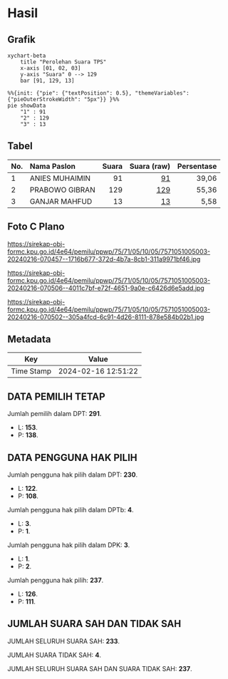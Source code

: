 # Hasil

## Grafik

```mermaid
xychart-beta
    title "Perolehan Suara TPS"
    x-axis [01, 02, 03]
    y-axis "Suara" 0 --> 129
    bar [91, 129, 13]
```

```mermaid
%%{init: {"pie": {"textPosition": 0.5}, "themeVariables": {"pieOuterStrokeWidth": "5px"}} }%%
pie showData
    "1" : 91
    "2" : 129
    "3" : 13
```

## Tabel

| No. | Nama Paslon    | Suara | Suara (raw) | Persentase |
|:--- |:-------------- | -----:| -----------:| ----------:|
| 1   | ANIES MUHAIMIN | 91    | [91][p-1]   | 39,06      |
| 2   | PRABOWO GIBRAN | 129   | [129][p-2]  | 55,36      |
| 3   | GANJAR MAHFUD  | 13    | [13][p-3]   | 5,58       |


[p-1]: https://github.com/gigit-pemilu/pemilu-2024-75-gorontalo/blob/main/pilpres/hitung-suara/sub/75-gorontalo/sub/71-kota-gorontalo/sub/05-kota-timur/sub/1005-ipilo/sub/003-tps/sub/paslon-1.txt
[p-2]: https://github.com/gigit-pemilu/pemilu-2024-75-gorontalo/blob/main/pilpres/hitung-suara/sub/75-gorontalo/sub/71-kota-gorontalo/sub/05-kota-timur/sub/1005-ipilo/sub/003-tps/sub/paslon-2.txt
[p-3]: https://github.com/gigit-pemilu/pemilu-2024-75-gorontalo/blob/main/pilpres/hitung-suara/sub/75-gorontalo/sub/71-kota-gorontalo/sub/05-kota-timur/sub/1005-ipilo/sub/003-tps/sub/paslon-3.txt

## Foto C Plano

https://sirekap-obj-formc.kpu.go.id/4e64/pemilu/ppwp/75/71/05/10/05/7571051005003-20240216-070457--1716b677-372d-4b7a-8cb1-311a9971bf46.jpg

https://sirekap-obj-formc.kpu.go.id/4e64/pemilu/ppwp/75/71/05/10/05/7571051005003-20240216-070506--4011c7bf-e72f-4651-9a0e-c6426d6e5add.jpg

https://sirekap-obj-formc.kpu.go.id/4e64/pemilu/ppwp/75/71/05/10/05/7571051005003-20240216-070502--305a4fcd-6c91-4d26-8111-878e584b02b1.jpg


## Metadata

| Key        | Value               |
| ---------- | ------------------- |
| Time Stamp | 2024-02-16 12:51:22 |


## DATA PEMILIH TETAP

Jumlah pemilih dalam DPT: **291**.
 * L: **153**.
 * P: **138**.

## DATA PENGGUNA HAK PILIH

Jumlah pengguna hak pilih dalam DPT: **230**.
 * L: **122**.
 * P: **108**.

Jumlah pengguna hak pilih dalam DPTb: **4**.
 * L: **3**.
 * P: **1**.

Jumlah pengguna hak pilih dalam DPK: **3**.
 * L: **1**.
 * P: **2**.

Jumlah pengguna hak pilih: **237**.
 * L: **126**.
 * P: **111**.

## JUMLAH SUARA SAH DAN TIDAK SAH

JUMLAH SELURUH SUARA SAH: **233**.

JUMLAH SUARA TIDAK SAH: **4**.

JUMLAH SELURUH SUARA SAH DAN SUARA TIDAK SAH: **237**.


